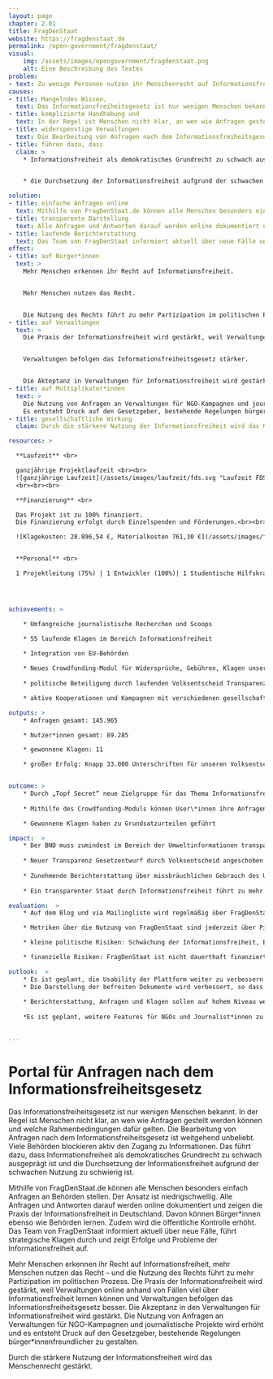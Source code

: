 ```yaml
---
layout: page
chapter: 2.01
title: FragDenStaat
website: https://fragdenstaat.de
permalink: /open-government/fragdenstaat/
visual:
    img: /assets/images/opengovernment/fragdenstaat.png
    alt: Eine Beschreibung des Textes
problem:
- text: Zu wenige Personen nutzen ihr Menschenrecht auf Informationsfreiheit. Wenn Menschenrechte nicht genutzt werden, können sie schneller wieder abgeschafft werden.
causes:
- title: Mangelndes Wissen,
  text: Das Informationsfreiheitsgesetz ist nur wenigen Menschen bekannt.
- title: komplizierte Handhabung und
  text: In der Regel ist Menschen nicht klar, an wen wie Anfragen gestellt werden können und welche Rahmenbedingungen dafür gelten.
- title: widerspenstige Verwaltungen
  text: Die Bearbeitung von Anfragen nach dem Informationsfreiheitsgesetz ist weitgehend unbeliebt. Viele Behörden blockieren aktiv den Zugang zu Informationen.
- title: führen dazu, dass
  claim: >
    * Informationsfreiheit als demokratisches Grundrecht zu schwach ausgeprägt ist.


    * die Durchsetzung der Informationsfreiheit aufgrund der schwachen Nutzung zu schwierig ist

solution:
- title: einfache Anfragen online
  text: Mithilfe von FragDenStaat.de können alle Menschen besonders einfach Anfragen an Behörden stellen. Der Ansatz ist niedrigschwellig, zusätzliche Tools gibt es für Journalist*innen und NGOs.
- title: transparente Darstellung
  text: Alle Anfragen und Antworten darauf werden online dokumentiert und zeigen die Praxis der Informationsfreiheit in Deutschland. Davon können Bürger*innen und Behörden lernen. Die öffentliche Kontrolle wird verstärkt.
- title: laufende Berichterstattung
  text: Das Team von FragDenStaat informiert aktuell über neue Fälle und Klagen und zeigt Erfolge und Probleme der Informationsfreiheit auf.
effect:
- title: auf Bürger*innen
  text: >
    Mehr Menschen erkennen ihr Recht auf Informationsfreiheit.


    Mehr Menschen nutzen das Recht.


    Die Nutzung des Rechts führt zu mehr Partizipation im politischen Prozess.
- title: auf Verwaltungen
  text: >
    Die Praxis der Informationsfreiheit wird gestärkt, weil Verwaltungen online anhand von Fällen viel über Informationsfreiheit lernen können.


    Verwaltungen befolgen das Informationsfreiheitsgesetz stärker.


    Die Akteptanz in Verwaltungen für Informationsfreiheit wird gestärkt.
- title: auf Multiplikator*innen
  text: >
    Die Nutzung von Anfragen an Verwaltungen für NGO-Kampagnen und journalistische Projekte wird erhöht.
    Es entsteht Druck auf den Gesetzgeber, bestehende Regelungen bürger*innenfreundlicher zu gestalten.
- title: gesellschaftliche Wirkung
  claim: Durch die stärkere Nutzung der Informationsfreiheit wird das Menschenrecht gestärkt.

resources: >

  **Laufzeit** <br>

  ganzjährige Projektlaufzeit <br><br>
  ![ganzjährige Laufzeit](/assets/images/laufzeit/fds.svg "Laufzeit FDS")
  <br><br><br>

  **Finanzierung** <br>

  Das Projekt ist zu 100% finanziert.
  Die Finanzierung erfolgt durch Einzelspenden und Förderungen.<br><br>

  ![Klagekosten: 28.896,54 €, Materialkosten 761,30 €](/assets/images/finanzierung/fds.svg "Laufzeit FDS")<br><br>


  **Personal** <br>

  1 Projektleitung (75%) | 1 Entwickler (100%)| 1 Studentische Hilfskraft (50%)| 1 Projektmanagerin (90%)<br><br>




achievements: > 

    * Umfangreiche journalistische Recherchen und Scoops

    * 55 laufende Klagen im Bereich Informationsfreiheit

    * Integration von EU-Behörden
    
    * Neues Crowdfunding-Modul für Widersprüche, Gebühren, Klagen unserer User\*innen
    
    * politische Beteiligung durch laufenden Volksentscheid Transparenz

    * aktive Kooperationen und Kampagnen mit verschiedenen gesellschaftlichen Gruppen

outputs: >
    * Anfragen gesamt: 145.965

    * Nutzer*innen gesamt: 89.285

    * gewonnene Klagen: 11

    * großer Erfolg: Knapp 33.000 Unterschriften für unseren Volksentscheid, rd. 40.000 Anfragen im Rahmen der „Topf Secret“-Kampagne, 45.000 Mitstreiter\*innen im Urheberrechtsstreit um das Glyphosat Gutachten des Bundesinstituts für Risikoforschung, erfolgreiche Klage gegen BND.


outcome: >
    * Durch „Topf Secret“ neue Zielgruppe für das Thema Informationsfreiheit sensibilisiert
    
    * Mithilfe des Crowdfunding-Moduls können User\*innen ihre Anfragen weiter verfolgen und müssen nicht mehr aufgrund von Kosten aufgeben

    * Gewonnene Klagen haben zu Grundsatzurteilen geführt

impact:  >
    * Der BND muss zumindest im Bereich der Umweltinformationen transparenter werden
    
    * Neuer Transparenz Gesetzentwurf durch Volksentscheid angeschoben
    
    * Zunehmende Berichterstattung über missbräuchlichen Gebrauch des Urheberrechts zur Verheimlichung
    
    * Ein transparenter Staat durch Informationsfreiheit führt zu mehr Partizipation und erhöht die Qualität politischer Prozesse.

evaluation:  >
    * Auf dem Blog und via Mailingliste wird regelmäßig über FragDenStaat berichtet.

    * Metriken über die Nutzung von FragDenStaat sind jederzeit über Piwik einsehbar.

    * kleine politische Risiken: Schwächung der Informationsfreiheit, Erschweren der Anfragen über Internet-Plattformen

    * finanzielle Risiken: FragDenStaat ist nicht dauerthaft finanziert. 

outlook:  >
    * Es ist geplant, die Usability der Plattform weiter zu verbessern. Außerdem sollen die Klagemöglichkeiten ausgebaut und Widersprüche automatisiert werden. 
    * Die Darstellung der befreiten Dokumente wird verbessert, so dass sie gut zugänglich sind und sinnvoll miteinander verknüpft werden können. 
    
    * Berichterstattung, Anfragen und Klagen sollen auf hohem Niveau weitergeführt werden.
    
    *Es ist geplant, weitere Features für NGOs und Journalist*innen zu entwickeln und die Usability der Plattform zu verbessern. Außerdem sollen die Klagemöglichkeiten ausgebaut werden.

    
---
```



# Portal für Anfragen nach dem Informationsfreiheitsgesetz

Das Informationsfreiheitsgesetz ist nur wenigen Menschen bekannt. In der Regel ist Menschen nicht klar, an wen wie Anfragen gestellt werden können und welche Rahmenbedingungen dafür gelten. Die Bearbeitung von Anfragen nach dem Informationsfreiheitsgesetz ist weitgehend unbeliebt. Viele Behörden blockieren aktiv den Zugang zu Informationen. Das führt dazu, dass Informationsfreiheit als demokratisches Grundrecht zu schwach ausgeprägt ist und die Durchsetzung der Informationsfreiheit aufgrund der schwachen Nutzung zu schwierig ist.

Mithilfe von FragDenStaat.de können alle Menschen besonders einfach Anfragen an Behörden stellen. Der Ansatz ist niedrigschwellig. Alle Anfragen und Antworten darauf werden online dokumentiert und zeigen die Praxis der Informationsfreiheit in Deutschland. Davon können Bürger*innen ebenso wie Behörden lernen. Zudem wird die öffentliche Kontrolle erhöht. Das Team von FragDenStaat informiert aktuell über neue Fälle, führt strategische Klagen durch und zeigt Erfolge und Probleme der Informationsfreiheit auf.

Mehr Menschen erkennen ihr Recht auf Informationsfreiheit, mehr Menschen nutzen das Recht – und die Nutzung des Rechts führt zu mehr Partizipation im politischen Prozess. Die Praxis der Informationsfreiheit wird gestärkt, weil Verwaltungen online anhand von Fällen viel über Informationsfreiheit lernen können und Verwaltungen befolgen das Informationsfreiheitsgesetz besser. Die Akzeptanz in den Verwaltungen für Informationsfreiheit wird gestärkt. Die Nutzung von Anfragen an Verwaltungen für NGO-Kampagnen und journalistische Projekte wird erhöht und es entsteht Druck auf den Gesetzgeber, bestehende Regelungen bürger*innenfreundlicher zu gestalten.

Durch die stärkere Nutzung der Informationsfreiheit wird das Menschenrecht gestärkt.
